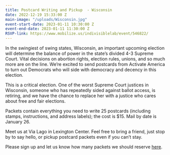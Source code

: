 ```yaml
---
title: Postcard Writing and Pickup  - Wisconsin
date: 2022-12-19 15:33:00 Z
main-image: "/uploads/Wisconsin.jpg"
event-start-date: 2023-01-11 10:30:00 Z
event-end-date: 2023-01-11 11:30:00 Z
RSVP-link: https://www.mobilize.us/indivisiblelab/event/546822/
---
```


In the swingiest of swing states, Wisconsin, an important upcoming election will determine the balance of power in the state’s divided 4-3 Supreme Court. Vital decisions on abortion rights, election rules, unions, and so much more are on the line. We’re excited to send postcards from Activate America to turn out Democrats who will side with democracy and decency in this election.

This is a critical election. One of the worst Supreme Court justices in Wisconsin, someone who has repeatedly sided against ballot access, is retiring, and we have the chance to replace her with a justice who cares about free and fair elections.

Packets contain everything you need to write 25 postcards (including stamps, instructions, and address labels); the cost is $15. Mail by date is January 26. 

Meet us at Via Lago in Lexington Center. Feel free to bring a friend, just stop by to say hello, or pickup postcard packets even if you can’t stay. 

Please sign up and let us know how many packets we should reserve [here](https://www.mobilize.us/indivisiblelab/event/546822/).